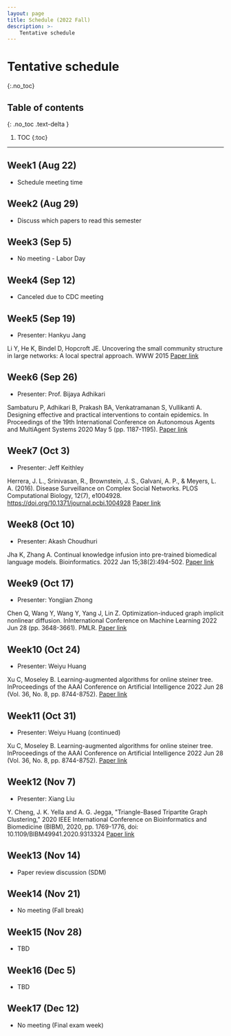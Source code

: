 ```yaml
---
layout: page
title: Schedule (2022 Fall)
description: >-
    Tentative schedule
---
```


# Tentative schedule
{:.no_toc}

## Table of contents
{: .no_toc .text-delta }

1. TOC
{:toc}

---

## Week1 (Aug 22)

- Schedule meeting time

## Week2 (Aug 29)

- Discuss which papers to read this semester

## Week3 (Sep 5)

- No meeting - Labor Day

## Week4 (Sep 12)

- Canceled due to CDC meeting

## Week5 (Sep 19)

- Presenter: Hankyu Jang

Li Y, He K, Bindel D, Hopcroft JE. Uncovering the small community structure in large networks: A local spectral approach. WWW 2015
[Paper link](https://arxiv.org/pdf/1509.07715.pdf)

## Week6 (Sep 26)

- Presenter: Prof. Bijaya Adhikari

Sambaturu P, Adhikari B, Prakash BA, Venkatramanan S, Vullikanti A. Designing effective and practical interventions to contain epidemics. In Proceedings of the 19th International Conference on Autonomous Agents and MultiAgent Systems 2020 May 5 (pp. 1187-1195).
[Paper link](https://faculty.cc.gatech.edu/~badityap/papers/tempvacc-aamas2020.pdf)

## Week7 (Oct 3)

- Presenter: Jeff Keithley

Herrera, J. L., Srinivasan, R., Brownstein, J. S., Galvani, A. P., & Meyers, L. A. (2016). Disease Surveillance on Complex Social Networks.
PLOS Computational Biology, 12(7), e1004928. https://doi.org/10.1371/journal.pcbi.1004928
[Paper link](https://doi.org/10.1371/journal.pcbi.1004928)

## Week8 (Oct 10)

- Presenter: Akash Choudhuri

Jha K, Zhang A. Continual knowledge infusion into pre-trained biomedical language models. Bioinformatics. 2022 Jan 15;38(2):494-502.
[Paper link](https://academic.oup.com/bioinformatics/article/38/2/494/6374496)

## Week9 (Oct 17)

- Presenter: Yongjian Zhong

Chen Q, Wang Y, Wang Y, Yang J, Lin Z. Optimization-induced graph implicit nonlinear diffusion. InInternational Conference on Machine Learning 2022 Jun 28 (pp. 3648-3661). PMLR.
[Paper link](https://arxiv.org/abs/2206.14418)

## Week10 (Oct 24)

- Presenter: Weiyu Huang

Xu C, Moseley B. Learning-augmented algorithms for online steiner tree. InProceedings of the AAAI Conference on Artificial Intelligence 2022 Jun 28 (Vol. 36, No. 8, pp. 8744-8752).
[Paper link](https://arxiv.org/abs/2112.05353?context=cs)

## Week11 (Oct 31)

- Presenter: Weiyu Huang (continued)

Xu C, Moseley B. Learning-augmented algorithms for online steiner tree. InProceedings of the AAAI Conference on Artificial Intelligence 2022 Jun 28 (Vol. 36, No. 8, pp. 8744-8752).
[Paper link](https://arxiv.org/abs/2112.05353?context=cs)

## Week12 (Nov 7)

- Presenter: Xiang Liu

Y. Cheng, J. K. Yella and A. G. Jegga, "Triangle-Based Tripartite Graph Clustering," 2020 IEEE International Conference on Bioinformatics and Biomedicine (BIBM), 2020, pp. 1769-1776, doi: 10.1109/BIBM49941.2020.9313324
[Paper link](https://ieeexplore.ieee.org/document/9313324)

## Week13 (Nov 14)

- Paper review discussion (SDM)

## Week14 (Nov 21)

- No meeting (Fall break)

## Week15 (Nov 28)

- TBD

## Week16 (Dec 5)

- TBD

## Week17 (Dec 12)

- No meeting (Final exam week)
